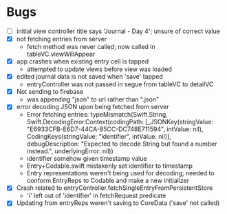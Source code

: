 #  Bugs

- [ ] initial view controller title says 'Journal - Day 4'; unsure of correct value
- [x] not fetching entries from server
    - fetch method was never called; now called in tableVC.viewWillAppear
- [x] app crashes when existing entry cell is tapped
    - attempted to update views before view was loaded
- [x] edited journal data is not saved when 'save' tapped
    - entryController was not passed in segue from tableVC to detailVC
- [x] Not sending to firebase
    - was appending "json" to url rather than ".json"
- [x] error decoding JSON upon being fetched from server 
    -  Error fetching entries: typeMismatch(Swift.String, Swift.DecodingError.Context(codingPath: [_JSONKey(stringValue: "E6933CFB-E6D7-44CA-85CC-DC748E711594", intValue: nil), CodingKeys(stringValue: "identifier", intValue: nil)], debugDescription: "Expected to decode String but found a number instead.", underlyingError: nil))
    - identifier somehow given timestamp value
    - Entry+Codable.swift mistakenly set identifier to timestamp
    - Entry representations weren't being used for decoding; needed to conform EntryReps to Codable and make a new initializer
- [x] Crash related to entryController.fetchSingleEntryFromPersistentStore
    - 'i' left out of 'identifier' in fetchRequest predicate 
- [x] Updating from entryReps weren't saving to CoreData ('save' not called)
